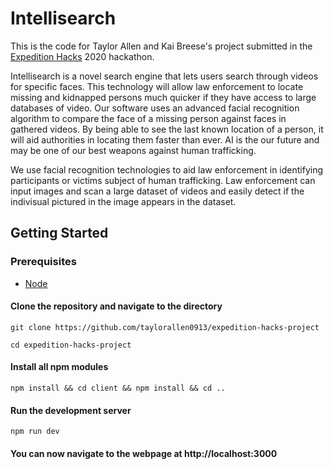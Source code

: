 # Intellisearch

This is the code for Taylor Allen and Kai Breese's project submitted in the [Expedition Hacks](https://expeditionhacks.com/combating-human-trafficking-2020/) 2020 hackathon.

Intellisearch is a novel search engine that lets users search through videos for specific faces. This technology will allow law enforcement to locate missing and kidnapped persons much quicker if they have access to large databases of video. Our software uses an advanced facial recognition algorithm to compare the face of a missing person against faces in gathered videos. By being able to see the last known location of a person, it will aid authorities in locating them faster than ever. AI is the our future and may be one of our best weapons against human trafficking.

We use facial recognition technologies to aid law enforcement in identifying participants or victims subject of human trafficking. Law enforcement can input images and scan a large dataset of videos and easily detect if the indivisual pictured in the image appears in the dataset. 

## Getting Started

### Prerequisites
 - [Node](https://nodejs.org/en/)

#### Clone the repository and navigate to the directory
```
git clone https://github.com/taylorallen0913/expedition-hacks-project

cd expedition-hacks-project
```

#### Install all npm modules
```
npm install && cd client && npm install && cd ..
```

#### Run the development server
```
npm run dev
```

#### You can now navigate to the webpage at http://localhost:3000